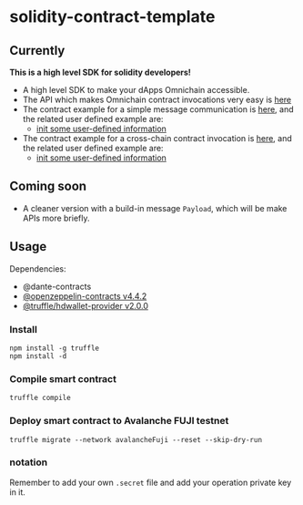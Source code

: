 # solidity-contract-template

## Currently
**This is a high level SDK for solidity developers!**
* A high level SDK to make your dApps Omnichain accessible.
* The API which makes Omnichain contract invocations very easy is [here](https://github.com/dantenetwork/solidity-contract-template/blob/high-level-show/contracts/CrossChain/ContractAdvanced.sol)
* The contract example for a simple message communication is [here](https://github.com/dantenetwork/solidity-contract-template/blob/high-level-show/contracts/Greetings.sol), and the related user defined example are:
  * [init some user-defined information](https://github.com/dantenetwork/solidity-contract-template/blob/high-level-show/register/registerGreeting.js)
* The contract example for a cross-chain contract invocation is [here](https://github.com/dantenetwork/solidity-contract-template/blob/high-level-show/contracts/OCComputing.sol), and the related user defined example are: 
  * [init some user-defined information](https://github.com/dantenetwork/solidity-contract-template/blob/high-level-show/register/registerOCComputing.js)

## Coming soon
- A cleaner version with a build-in message `Payload`, which will be make APIs more briefly.

## Usage

Dependencies:
* @dante-contracts
* [@openzeppelin-contracts v4.4.2](https://github.com/OpenZeppelin/openzeppelin-contracts)
* [@truffle/hdwallet-provider v2.0.0](https://www.npmjs.com/package/@truffle/hdwallet-provider)

### Install
```
npm install -g truffle
npm install -d
```

### Compile smart contract
```
truffle compile
```

### Deploy smart contract to Avalanche FUJI testnet
```
truffle migrate --network avalancheFuji --reset --skip-dry-run
```

### notation
Remember to add your own `.secret` file and add your operation private key in it.